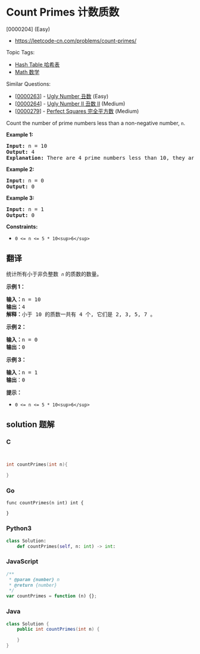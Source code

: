 # Count Primes 计数质数

[0000204] (Easy)

- https://leetcode-cn.com/problems/count-primes/

Topic Tags:

- [Hash Table 哈希表](https://leetcode-cn.com/tag/hash-table/)
- [Math 数学](https://leetcode-cn.com/tag/math/)

Similar Questions:

- [[0000263](https://leetcode-cn.com/problems/ugly-number/)] - [Ugly Number 丑数](./0000263.ugly-number.md) (Easy)
- [[0000264](https://leetcode-cn.com/problems/ugly-number-ii/)] - [Ugly Number II 丑数 II](./0000264.ugly-number-ii.md) (Medium)
- [[0000279](https://leetcode-cn.com/problems/perfect-squares/)] - [Perfect Squares 完全平方数](./0000279.perfect-squares.md) (Medium)

Count the number of prime numbers less than a non-negative number, `n`.

**Example 1:**

<pre><strong>Input:</strong> n = 10
<strong>Output:</strong> 4
<strong>Explanation:</strong> There are 4 prime numbers less than 10, they are 2, 3, 5, 7.
</pre>

**Example 2:**

<pre><strong>Input:</strong> n = 0
<strong>Output:</strong> 0
</pre>

**Example 3:**

<pre><strong>Input:</strong> n = 1
<strong>Output:</strong> 0
</pre>

**Constraints:**

- `0 <= n <= 5 * 10<sup>6</sup>`

## 翻译

统计所有小于非负整数  *`n`* 的质数的数量。

**示例 1：**

<pre><strong>输入：</strong>n = 10
<strong>输出：</strong>4
<strong>解释：</strong>小于 10 的质数一共有 4 个, 它们是 2, 3, 5, 7 。
</pre>

**示例 2：**

<pre><strong>输入：</strong>n = 0
<strong>输出：</strong>0
</pre>

**示例 3：**

<pre><strong>输入：</strong>n = 1
<strong>输出</strong>：0
</pre>

**提示：**

- `0 <= n <= 5 * 10<sup>6</sup>`

## solution 题解

### C

```c


int countPrimes(int n){

}
```

### Go

```golang
func countPrimes(n int) int {

}
```

### Python3

```python
class Solution:
    def countPrimes(self, n: int) -> int:
```

### JavaScript

```javascript
/**
 * @param {number} n
 * @return {number}
 */
var countPrimes = function (n) {};
```

### Java

```java
class Solution {
    public int countPrimes(int n) {

    }
}
```
